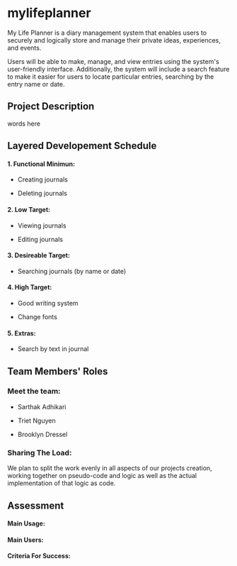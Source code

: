 # mylifeplanner
My Life Planner is a diary management system that enables users to securely and logically store and manage their private ideas, experiences, and events.

Users will be able to make, manage, and view entries using the system's user-friendly interface. Additionally, the system will include a search feature to make it easier for users to locate particular entries, searching by the entry name or date.

## Project Description
words here



## Layered Developement Schedule
#### 1. Functional Minimun:

- Creating journals

- Deleting journals

#### 2. Low Target:

- Viewing journals

- Editing journals

#### 3. Desireable Target:

- Searching journals (by name or date)

#### 4. High Target:

- Good writing system

- Change fonts

#### 5. Extras:

- Search by text in journal



## Team Members' Roles

### Meet the team:

- Sarthak Adhikari

- Triet Nguyen

- Brooklyn Dressel

### Sharing The Load:

We plan to split the work evenly in all aspects of our projects creation, working together on pseudo-code and logic as well as the actual implementation of that logic as code.



## Assessment

#### Main Usage:

#### Main Users:

#### Criteria For Success:
